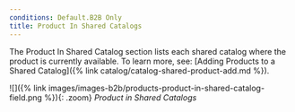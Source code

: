 ```yaml
---
conditions: Default.B2B Only
title: Product In Shared Catalogs
---
```


The Product In Shared Catalog section lists each shared catalog where the product is currently available. To learn more, see: [Adding Products to a Shared Catalog]({% link catalog/catalog-shared-product-add.md %}).

![]({% link images/images-b2b/products-product-in-shared-catalog-field.png %}){: .zoom}
*Product in Shared Catalogs*

